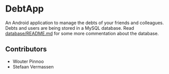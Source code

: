 DebtApp
=======

An Android application to manage the debts of your friends and colleagues.   
Debts and users are being stored in a MySQL database. Read [database/README.md](database/README.md) for some more commentation about the database.

## Contributors
* Wouter Pinnoo
* Stefaan Vermassen

